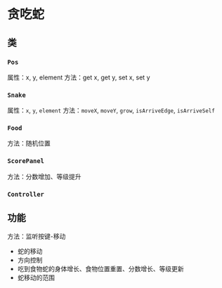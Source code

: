 # 贪吃蛇

## 类

### `Pos`

属性：x, y, element
方法：get x, get y, set x, set y

### `Snake`

属性：`x`, `y`, `element`
方法：`moveX`, `moveY`, `grow`, `isArriveEdge`, `isArriveSelf`

### `Food`

方法：随机位置

### `ScorePanel`

方法：分数增加、等级提升

### `Controller`

## 功能

方法：监听按键-移动

- 蛇的移动
- 方向控制
- 吃到食物蛇的身体增长、食物位置重置、分数增长、等级更新
- 蛇移动的范围
